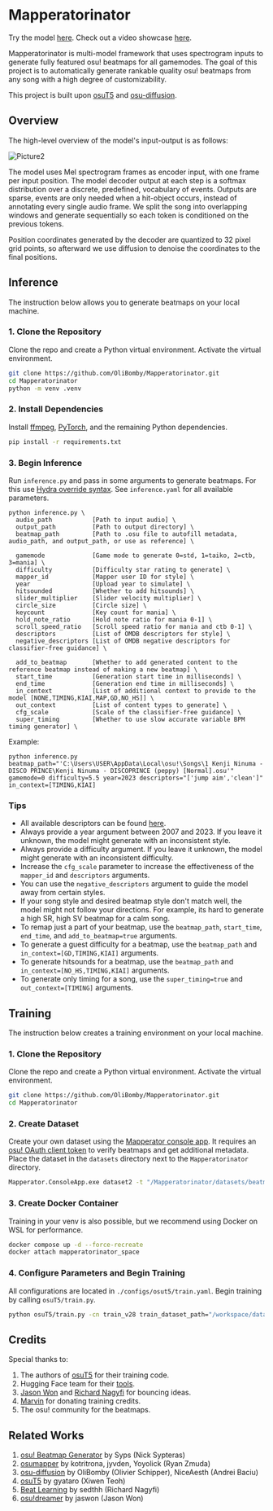 # Mapperatorinator

Try the model [here](). Check out a video showcase [here]().

Mapperatorinator is multi-model framework that uses spectrogram inputs to generate fully featured osu! beatmaps for all gamemodes. The goal of this project is to automatically generate rankable quality osu! beatmaps from any song with a high degree of customizability.

This project is built upon [osuT5](https://github.com/gyataro/osuT5) and [osu-diffusion](https://github.com/OliBomby/osu-diffusion).

## Overview

The high-level overview of the model's input-output is as follows:

![Picture2](https://user-images.githubusercontent.com/28675590/201044116-1384ad72-c540-44db-a285-7319dd01caad.svg)

The model uses Mel spectrogram frames as encoder input, with one frame per input position. The model decoder output at each step is a softmax distribution over a discrete, predefined, vocabulary of events. Outputs are sparse, events are only needed when a hit-object occurs, instead of annotating every single audio frame.
We split the song into overlapping windows and generate sequentially so each token is conditioned on the previous tokens.

Position coordinates generated by the decoder are quantized to 32 pixel grid points, so afterward we use diffusion to denoise the coordinates to the final positions.

## Inference

The instruction below allows you to generate beatmaps on your local machine.

### 1. Clone the Repository

Clone the repo and create a Python virtual environment. Activate the virtual environment.

```sh
git clone https://github.com/OliBomby/Mapperatorinator.git
cd Mapperatorinator
python -m venv .venv
```

### 2. Install Dependencies

Install [ffmpeg](http://www.ffmpeg.org/), [PyTorch](https://pytorch.org/get-started/locally/), and the remaining Python dependencies.

```sh
pip install -r requirements.txt
```

### 3. Begin Inference

Run `inference.py` and pass in some arguments to generate beatmaps. For this use [Hydra override syntax](https://hydra.cc/docs/advanced/override_grammar/basic/). See `inference.yaml` for all available parameters. 
```
python inference.py \
  audio_path           [Path to input audio] \
  output_path          [Path to output directory] \
  beatmap_path         [Path to .osu file to autofill metadata, audio_path, and output_path, or use as reference] \
  
  gamemode             [Game mode to generate 0=std, 1=taiko, 2=ctb, 3=mania] \
  difficulty           [Difficulty star rating to generate] \
  mapper_id            [Mapper user ID for style] \
  year                 [Upload year to simulate] \
  hitsounded           [Whether to add hitsounds] \
  slider_multiplier    [Slider velocity multiplier] \
  circle_size          [Circle size] \
  keycount             [Key count for mania] \
  hold_note_ratio      [Hold note ratio for mania 0-1] \
  scroll_speed_ratio   [Scroll speed ratio for mania and ctb 0-1] \
  descriptors          [List of OMDB descriptors for style] \
  negative_descriptors [List of OMDB negative descriptors for classifier-free guidance] \
  
  add_to_beatmap       [Whether to add generated content to the reference beatmap instead of making a new beatmap] \
  start_time           [Generation start time in milliseconds] \
  end_time             [Generation end time in milliseconds] \
  in_context           [List of additional context to provide to the model [NONE,TIMING,KIAI,MAP,GD,NO_HS]] \
  out_context          [List of content types to generate] \
  cfg_scale            [Scale of the classifier-free guidance] \
  super_timing         [Whether to use slow accurate variable BPM timing generator] \
```

Example:
```
python inference.py beatmap_path="'C:\Users\USER\AppData\Local\osu!\Songs\1 Kenji Ninuma - DISCO PRINCE\Kenji Ninuma - DISCOPRINCE (peppy) [Normal].osu'" gamemode=0 difficulty=5.5 year=2023 descriptors="['jump aim','clean']" in_context=[TIMING,KIAI]
```

### Tips

- All available descriptors can be found [here](https://omdb.nyahh.net/descriptors/).
- Always provide a year argument between 2007 and 2023. If you leave it unknown, the model might generate with an inconsistent style.
- Always provide a difficulty argument. If you leave it unknown, the model might generate with an inconsistent difficulty.
- Increase the `cfg_scale` parameter to increase the effectiveness of the `mapper_id` and `descriptors` arguments.
- You can use the `negative_descriptors` argument to guide the model away from certain styles.
- If your song style and desired beatmap style don't match well, the model might not follow your directions. For example, its hard to generate a high SR, high SV beatmap for a calm song. 
- To remap just a part of your beatmap, use the `beatmap_path`, `start_time`, `end_time`, and `add_to_beatmap=true` arguments.
- To generate a guest difficulty for a beatmap, use the `beatmap_path` and `in_context=[GD,TIMING,KIAI]` arguments.
- To generate hitsounds for a beatmap, use the `beatmap_path` and `in_context=[NO_HS,TIMING,KIAI]` arguments.
- To generate only timing for a song, use the `super_timing=true` and `out_context=[TIMING]` arguments.

## Training

The instruction below creates a training environment on your local machine.

### 1. Clone the Repository

Clone the repo and create a Python virtual environment. Activate the virtual environment.

```sh
git clone https://github.com/OliBomby/Mapperatorinator.git
cd Mapperatorinator
```

### 2. Create Dataset

Create your own dataset using the [Mapperator console app](https://github.com/mappingtools/Mapperator). It requires an [osu! OAuth client token](https://osu.ppy.sh/home/account/edit) to verify beatmaps and get additional metadata. Place the dataset in the `datasets` directory next to the `Mapperatorinator` directory.

```sh
Mapperator.ConsoleApp.exe dataset2 -t "/Mapperatorinator/datasets/beatmap_descriptors.csv" -i "path/to/osz/files" -o "/datasets/cool_dataset"
```

### 3. Create Docker Container
Training in your venv is also possible, but we recommend using Docker on WSL for performance.
```sh
docker compose up -d --force-recreate
docker attach mapperatorinator_space
```

### 4. Configure Parameters and Begin Training

All configurations are located in `./configs/osut5/train.yaml`. Begin training by calling `osuT5/train.py`.

```sh
python osuT5/train.py -cn train_v28 train_dataset_path="/workspace/datasets/cool_dataset" test_dataset_path="/workspace/datasets/cool_dataset" train_dataset_end=90 test_dataset_start=90 test_dataset_end=100
```

## Credits

Special thanks to:
1. The authors of [osuT5](https://github.com/gyataro/osuT5) for their training code.
2. Hugging Face team for their [tools](https://huggingface.co/docs/transformers/index).
3. [Jason Won](https://github.com/jaswon) and [Richard Nagyfi](https://github.com/sedthh) for bouncing ideas.
4. [Marvin](https://github.com/minetoblend) for donating training credits.
5. The osu! community for the beatmaps.

## Related Works

1. [osu! Beatmap Generator](https://github.com/Syps/osu_beatmap_generator) by Syps (Nick Sypteras)
2. [osumapper](https://github.com/kotritrona/osumapper) by kotritrona, jyvden, Yoyolick (Ryan Zmuda)
3. [osu-diffusion](https://github.com/OliBomby/osu-diffusion) by OliBomby (Olivier Schipper), NiceAesth (Andrei Baciu)
4. [osuT5](https://github.com/gyataro/osuT5) by gyataro (Xiwen Teoh)
5. [Beat Learning](https://github.com/sedthh/BeatLearning) by sedthh (Richard Nagyfi)
6. [osu!dreamer](https://github.com/jaswon/osu-dreamer) by jaswon (Jason Won)

